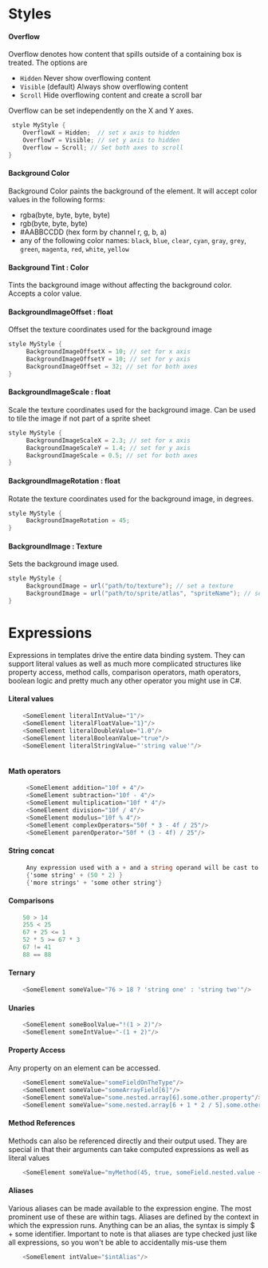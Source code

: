 # Styles
    
#### Overflow
   Overflow denotes how content that spills outside of a containing box is treated.
   The options are
   * `Hidden` Never show overflowing content
   * `Visible` (default) Always show overflowing content
   * `Scroll` Hide overflowing content and create a scroll bar
   
   Overflow can be set independently on the X and Y axes.
  
````C#
 style MyStyle {
    OverflowX = Hidden;  // set x axis to hidden
    OverflowY = Visible; // set y axis to hidden
    Overflow = Scroll; // Set both axes to scroll
}
````
#### Background Color
Background Color paints the background of the element. It will accept color values in the following forms:
* rgba(byte, byte, byte, byte) 
* rgb(byte, byte, byte) 
* #AABBCCDD (hex form by channel r, g, b, a)
* any of the following color names: `black`, `blue`, `clear`, `cyan`, `gray`, `grey`, `green`, `magenta`, `red`, `white`, `yellow`

#### Background Tint : Color
Tints the background image without affecting the background color. Accepts a color value.

#### BackgroundImageOffset : float
Offset the texture coordinates used for the background image
````c#
style MyStyle {
     BackgroundImageOffsetX = 10; // set for x axis
     BackgroundImageOffsetY = 10; // set for y axis
     BackgroundImageOffset = 32; // set for both axes
}
````

#### BackgroundImageScale : float
Scale the texture coordinates used for the background image. Can be used to tile the image if not part of a sprite sheet
````c#
style MyStyle {
     BackgroundImageScaleX = 2.3; // set for x axis
     BackgroundImageScaleY = 1.4; // set for y axis
     BackgroundImageScale = 0.5; // set for both axes
}
````
#### BackgroundImageRotation : float
Rotate the texture coordinates used for the background image, in degrees.
````c#
style MyStyle {
     BackgroundImageRotation = 45;
}
````

#### BackgroundImage : Texture
Sets the background image used.
````c#
style MyStyle {
     BackgroundImage = url("path/to/texture"); // set a texture
     BackgroundImage = url("path/to/sprite/atlas", "spriteName"); // set a texture from a sprte atlas
}
````


# Expressions
Expressions in templates drive the entire data binding system. They can support literal values as well as much more complicated
structures like property access, method calls, comparison operators, math operators, boolean logic and pretty much
any other operator you might use in C#.


#### Literal values
````C#
    <SomeElement literalIntValue="1"/>
    <SomeElement literalFloatValue="1}"/>
    <SomeElement literalDoubleValue="1.0"/>
    <SomeElement literalBooleanValue="true"/>
    <SomeElement literalStringValue="'string value'"/>
    
````

#### Math operators
````C#
     <SomeElement addition="10f + 4"/>
     <SomeElement subtraction="10f - 4"/>
     <SomeElement multiplication="10f * 4"/>
     <SomeElement division="10f / 4"/>
     <SomeElement modulus="10f % 4"/>
     <SomeElement complexOperators="50f * 3 - 4f / 25"/>
     <SomeElement parenOperator="50f * (3 - 4f) / 25"/>
````

#### String concat

````C#
     Any expression used with a + and a string operand will be cast to a string and concatenated
     {'some string' + (50 * 2) }
     {'more strings' + 'some other string'}
````
    
#### Comparisons
````C#
    50 > 14 
    255 < 25
    67 + 25 <= 1
    52 * 5 >= 67 * 3
    67 != 41
    88 == 88
````

#### Ternary
````C#
    <SomeElement someValue="76 > 18 ? 'string one' : 'string two'"/>
````

#### Unaries
````C#
    <SomeElement someBoolValue="!(1 > 2)"/>
    <SomeElement someIntValue="-(1 + 2)"/>
````

#### Property Access
Any property on an element can be accessed. 
````C#
    <SomeElement someValue="someFieldOnTheType"/>
    <SomeElement someValue="someArrayField[6]"/>
    <SomeElement someValue="some.nested.array[6].some.other.property"/>
    <SomeElement someValue="some.nested.array[6 + 1 * 2 / 5].some.other.property"/>
````

#### Method References
Methods can also be referenced directly and their output used. They are special in that their arguments 
can take computed expressions as well as literal values
````C#
    <SomeElement someValue="myMethod(45, true, someField.nested.value + something)"/>
````

#### Aliases
Various aliases can be made available to the expression engine. The most prominent use of these 
are within <Repeat> tags. Aliases are defined by the context in which the expression runs. Anything
can be an alias, the syntax is simply $ + some identifier. Important to note is that aliases are 
type checked just like all expressions, so you won't be able to accidentally mis-use them
````C#
    <SomeElement intValue="$intAlias"/>
````